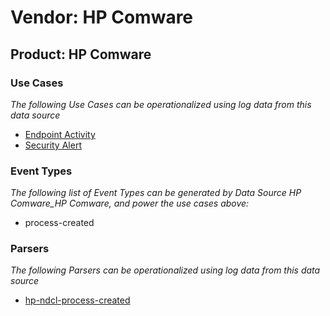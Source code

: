 Vendor: HP Comware
==================
Product: HP Comware
-------------------

### Use Cases

_The following Use Cases can be operationalized using log data from this data source_

* [Endpoint Activity](usecase_endpoint_activity.md)
* [Security Alert](usecase_security_alert.md)


### Event Types

_The following list of Event Types can be generated by Data Source HP Comware_HP Comware, and power the use cases above:_

- process-created


### Parsers

_The following Parsers can be operationalized using log data from this data source_

* [hp-ndcl-process-created](parserContent_hp-ndcl-process-created.md)
